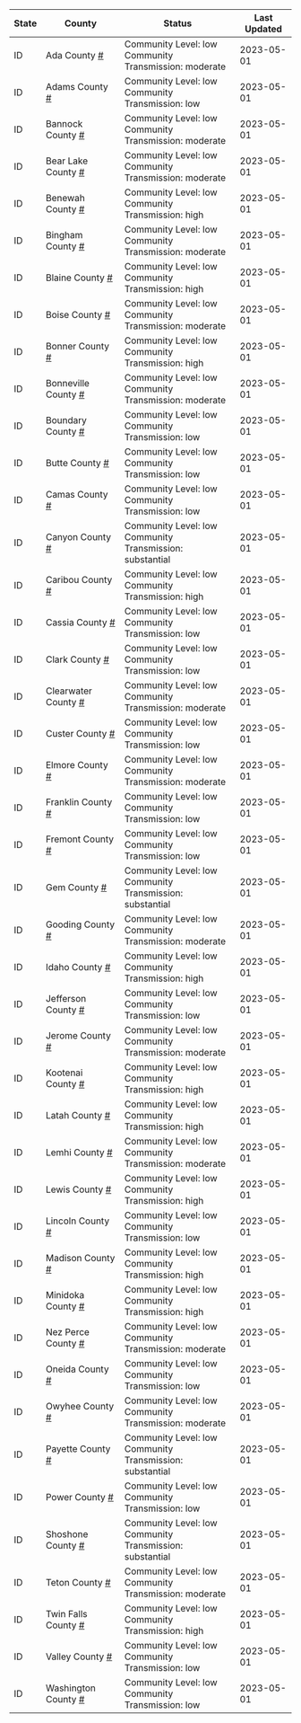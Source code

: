 State | County | Status | Last Updated
--- | --- | --- | --- 
ID | Ada County <a href="#ada_county">#</a> | <a name="ada_county"></a>Community Level: low<br/>Community Transmission: moderate | 2023-05-01
ID | Adams County <a href="#adams_county">#</a> | <a name="adams_county"></a>Community Level: low<br/>Community Transmission: low | 2023-05-01
ID | Bannock County <a href="#bannock_county">#</a> | <a name="bannock_county"></a>Community Level: low<br/>Community Transmission: moderate | 2023-05-01
ID | Bear Lake County <a href="#bear_lake_county">#</a> | <a name="bear_lake_county"></a>Community Level: low<br/>Community Transmission: moderate | 2023-05-01
ID | Benewah County <a href="#benewah_county">#</a> | <a name="benewah_county"></a>Community Level: low<br/>Community Transmission: high | 2023-05-01
ID | Bingham County <a href="#bingham_county">#</a> | <a name="bingham_county"></a>Community Level: low<br/>Community Transmission: moderate | 2023-05-01
ID | Blaine County <a href="#blaine_county">#</a> | <a name="blaine_county"></a>Community Level: low<br/>Community Transmission: high | 2023-05-01
ID | Boise County <a href="#boise_county">#</a> | <a name="boise_county"></a>Community Level: low<br/>Community Transmission: moderate | 2023-05-01
ID | Bonner County <a href="#bonner_county">#</a> | <a name="bonner_county"></a>Community Level: low<br/>Community Transmission: high | 2023-05-01
ID | Bonneville County <a href="#bonneville_county">#</a> | <a name="bonneville_county"></a>Community Level: low<br/>Community Transmission: moderate | 2023-05-01
ID | Boundary County <a href="#boundary_county">#</a> | <a name="boundary_county"></a>Community Level: low<br/>Community Transmission: low | 2023-05-01
ID | Butte County <a href="#butte_county">#</a> | <a name="butte_county"></a>Community Level: low<br/>Community Transmission: low | 2023-05-01
ID | Camas County <a href="#camas_county">#</a> | <a name="camas_county"></a>Community Level: low<br/>Community Transmission: low | 2023-05-01
ID | Canyon County <a href="#canyon_county">#</a> | <a name="canyon_county"></a>Community Level: low<br/>Community Transmission: substantial | 2023-05-01
ID | Caribou County <a href="#caribou_county">#</a> | <a name="caribou_county"></a>Community Level: low<br/>Community Transmission: high | 2023-05-01
ID | Cassia County <a href="#cassia_county">#</a> | <a name="cassia_county"></a>Community Level: low<br/>Community Transmission: low | 2023-05-01
ID | Clark County <a href="#clark_county">#</a> | <a name="clark_county"></a>Community Level: low<br/>Community Transmission: low | 2023-05-01
ID | Clearwater County <a href="#clearwater_county">#</a> | <a name="clearwater_county"></a>Community Level: low<br/>Community Transmission: moderate | 2023-05-01
ID | Custer County <a href="#custer_county">#</a> | <a name="custer_county"></a>Community Level: low<br/>Community Transmission: low | 2023-05-01
ID | Elmore County <a href="#elmore_county">#</a> | <a name="elmore_county"></a>Community Level: low<br/>Community Transmission: moderate | 2023-05-01
ID | Franklin County <a href="#franklin_county">#</a> | <a name="franklin_county"></a>Community Level: low<br/>Community Transmission: low | 2023-05-01
ID | Fremont County <a href="#fremont_county">#</a> | <a name="fremont_county"></a>Community Level: low<br/>Community Transmission: low | 2023-05-01
ID | Gem County <a href="#gem_county">#</a> | <a name="gem_county"></a>Community Level: low<br/>Community Transmission: substantial | 2023-05-01
ID | Gooding County <a href="#gooding_county">#</a> | <a name="gooding_county"></a>Community Level: low<br/>Community Transmission: moderate | 2023-05-01
ID | Idaho County <a href="#idaho_county">#</a> | <a name="idaho_county"></a>Community Level: low<br/>Community Transmission: high | 2023-05-01
ID | Jefferson County <a href="#jefferson_county">#</a> | <a name="jefferson_county"></a>Community Level: low<br/>Community Transmission: low | 2023-05-01
ID | Jerome County <a href="#jerome_county">#</a> | <a name="jerome_county"></a>Community Level: low<br/>Community Transmission: moderate | 2023-05-01
ID | Kootenai County <a href="#kootenai_county">#</a> | <a name="kootenai_county"></a>Community Level: low<br/>Community Transmission: high | 2023-05-01
ID | Latah County <a href="#latah_county">#</a> | <a name="latah_county"></a>Community Level: low<br/>Community Transmission: high | 2023-05-01
ID | Lemhi County <a href="#lemhi_county">#</a> | <a name="lemhi_county"></a>Community Level: low<br/>Community Transmission: moderate | 2023-05-01
ID | Lewis County <a href="#lewis_county">#</a> | <a name="lewis_county"></a>Community Level: low<br/>Community Transmission: high | 2023-05-01
ID | Lincoln County <a href="#lincoln_county">#</a> | <a name="lincoln_county"></a>Community Level: low<br/>Community Transmission: low | 2023-05-01
ID | Madison County <a href="#madison_county">#</a> | <a name="madison_county"></a>Community Level: low<br/>Community Transmission: high | 2023-05-01
ID | Minidoka County <a href="#minidoka_county">#</a> | <a name="minidoka_county"></a>Community Level: low<br/>Community Transmission: high | 2023-05-01
ID | Nez Perce County <a href="#nez_perce_county">#</a> | <a name="nez_perce_county"></a>Community Level: low<br/>Community Transmission: moderate | 2023-05-01
ID | Oneida County <a href="#oneida_county">#</a> | <a name="oneida_county"></a>Community Level: low<br/>Community Transmission: low | 2023-05-01
ID | Owyhee County <a href="#owyhee_county">#</a> | <a name="owyhee_county"></a>Community Level: low<br/>Community Transmission: moderate | 2023-05-01
ID | Payette County <a href="#payette_county">#</a> | <a name="payette_county"></a>Community Level: low<br/>Community Transmission: substantial | 2023-05-01
ID | Power County <a href="#power_county">#</a> | <a name="power_county"></a>Community Level: low<br/>Community Transmission: low | 2023-05-01
ID | Shoshone County <a href="#shoshone_county">#</a> | <a name="shoshone_county"></a>Community Level: low<br/>Community Transmission: substantial | 2023-05-01
ID | Teton County <a href="#teton_county">#</a> | <a name="teton_county"></a>Community Level: low<br/>Community Transmission: moderate | 2023-05-01
ID | Twin Falls County <a href="#twin_falls_county">#</a> | <a name="twin_falls_county"></a>Community Level: low<br/>Community Transmission: high | 2023-05-01
ID | Valley County <a href="#valley_county">#</a> | <a name="valley_county"></a>Community Level: low<br/>Community Transmission: low | 2023-05-01
ID | Washington County <a href="#washington_county">#</a> | <a name="washington_county"></a>Community Level: low<br/>Community Transmission: low | 2023-05-01
